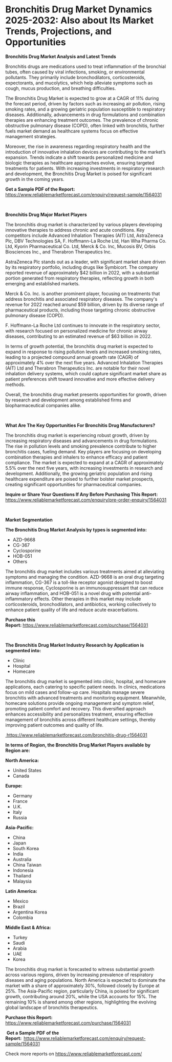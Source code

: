 <p><h1>Bronchitis Drug Market Dynamics 2025-2032: Also about Its Market Trends, Projections, and Opportunities</h1></p><p><strong>Bronchitis Drug Market Analysis and Latest Trends</strong></p>
<p><p>Bronchitis drugs are medications used to treat inflammation of the bronchial tubes, often caused by viral infections, smoking, or environmental pollutants. They primarily include bronchodilators, corticosteroids, expectorants, and mucolytics, which help alleviate symptoms such as cough, mucus production, and breathing difficulties.</p><p>The Bronchitis Drug Market is expected to grow at a CAGR of 11% during the forecast period, driven by factors such as increasing air pollution, rising smoking rates, and a growing geriatric population susceptible to respiratory diseases. Additionally, advancements in drug formulations and combination therapies are enhancing treatment outcomes. The prevalence of chronic obstructive pulmonary disease (COPD), often linked with bronchitis, further fuels market demand as healthcare systems focus on effective management strategies.</p><p>Moreover, the rise in awareness regarding respiratory health and the introduction of innovative inhalation devices are contributing to the market’s expansion. Trends indicate a shift towards personalized medicine and biologic therapies as healthcare approaches evolve, ensuring targeted treatments for patients. With increasing investments in respiratory research and development, the Bronchitis Drug Market is poised for significant growth in the coming years.</p></p>
<p><strong>Get a Sample PDF of the Report:&nbsp;</strong> <a href="https://www.reliablemarketforecast.com/enquiry/request-sample/1564031?utm_campaign=3327&utm_medium=2&utm_source=Github&utm_content=ia&utm_term=08032025&utm_id=bronchitis-drug">https://www.reliablemarketforecast.com/enquiry/request-sample/1564031</a></p>
<p>&nbsp;</p>
<p><strong>Bronchitis Drug Major Market Players</strong></p>
<p><p>The bronchitis drug market is characterized by various players developing innovative therapies to address chronic and acute conditions. Key competitors include Advanced Inhalation Therapies (AIT) Ltd, AstraZeneca Plc, DBV Technologies SA, F. Hoffmann-La Roche Ltd, Han Wha Pharma Co. Ltd, Kyorin Pharmaceutical Co. Ltd, Merck & Co. Inc, Mucosis BV, Orbis Biosciences Inc., and Therabron Therapeutics Inc.</p><p>AstraZeneca Plc stands out as a leader, with significant market share driven by its respiratory portfolio, including drugs like Symbicort. The company reported revenue of approximately $42 billion in 2022, with a substantial portion generated from respiratory therapies, reflecting growth in both emerging and established markets.</p><p>Merck & Co. Inc. is another prominent player, focusing on treatments that address bronchitis and associated respiratory diseases. The company's revenue for 2022 reached around $59 billion, driven by its diverse range of pharmaceutical products, including those targeting chronic obstructive pulmonary disease (COPD).</p><p>F. Hoffmann-La Roche Ltd continues to innovate in the respiratory sector, with research focused on personalized medicine for chronic airway diseases, contributing to an estimated revenue of $63 billion in 2022.</p><p>In terms of growth potential, the bronchitis drug market is expected to expand in response to rising pollution levels and increased smoking rates, leading to a projected compound annual growth rate (CAGR) of approximately 4% over the next five years. Advanced Inhalation Therapies (AIT) Ltd and Therabron Therapeutics Inc. are notable for their novel inhalation delivery systems, which could capture significant market share as patient preferences shift toward innovative and more effective delivery methods.</p><p>Overall, the bronchitis drug market presents opportunities for growth, driven by research and development among established firms and biopharmaceutical companies alike.</p></p>
<p>&nbsp;</p>
<p><strong>What Are The Key Opportunities For Bronchitis Drug Manufacturers?</strong></p>
<p><p>The bronchitis drug market is experiencing robust growth, driven by increasing respiratory diseases and advancements in drug formulations. The rise in pollution levels and smoking prevalence contribute to higher bronchitis cases, fueling demand. Key players are focusing on developing combination therapies and inhalers to enhance efficacy and patient compliance. The market is expected to expand at a CAGR of approximately 5.5% over the next five years, with increasing investments in research and development. Additionally, the growing geriatric population and rising healthcare expenditure are poised to further bolster market prospects, creating significant opportunities for pharmaceutical companies.</p></p>
<p><strong>Inquire or Share Your Questions If Any Before Purchasing This Report:</strong> <a href="https://www.reliablemarketforecast.com/enquiry/pre-order-enquiry/1564031?utm_campaign=3327&utm_medium=2&utm_source=Github&utm_content=ia&utm_term=08032025&utm_id=bronchitis-drug">https://www.reliablemarketforecast.com/enquiry/pre-order-enquiry/1564031</a></p>
<p>&nbsp;</p>
<p><strong>Market Segmentation</strong></p>
<p><strong>The Bronchitis Drug Market Analysis by types is segmented into:</strong></p>
<p><ul><li>AZD-9668</li><li>CG-367</li><li>Cyclosporine</li><li>HOB-051</li><li>Others</li></ul></p>
<p><p>The bronchitis drug market includes various treatments aimed at alleviating symptoms and managing the condition. AZD-9668 is an oral drug targeting inflammation, CG-367 is a toll-like receptor agonist designed to boost immune response, Cyclosporine is an immunosuppressant that can reduce airway inflammation, and HOB-051 is a novel drug with potential anti-inflammatory effects. Other therapies in this market may include corticosteroids, bronchodilators, and antibiotics, working collectively to enhance patient quality of life and reduce acute exacerbations.</p></p>
<p><strong>Purchase this Report:&nbsp;</strong><a href="https://www.reliablemarketforecast.com/purchase/1564031?utm_campaign=3327&utm_medium=2&utm_source=Github&utm_content=ia&utm_term=08032025&utm_id=bronchitis-drug">https://www.reliablemarketforecast.com/purchase/1564031</a></p>
<p>&nbsp;</p>
<p><strong>The Bronchitis Drug Market Industry Research by Application is segmented into:</strong></p>
<p><ul><li>Clinic</li><li>Hospital</li><li>Homecare</li></ul></p>
<p><p>The bronchitis drug market is segmented into clinic, hospital, and homecare applications, each catering to specific patient needs. In clinics, medications focus on mild cases and follow-up care. Hospitals manage severe bronchitis with advanced treatments and monitoring equipment. Meanwhile, homecare solutions provide ongoing management and symptom relief, promoting patient comfort and recovery. This diversified approach enhances accessibility and personalizes treatment, ensuring effective management of bronchitis across different healthcare settings, thereby improving patient outcomes and quality of life.</p></p>
<p><a href="https://www.reliablemarketforecast.com/bronchitis-drug-r1564031?utm_campaign=3327&utm_medium=2&utm_source=Github&utm_content=ia&utm_term=08032025&utm_id=bronchitis-drug">&nbsp;https://www.reliablemarketforecast.com/bronchitis-drug-r1564031</a></p>
<p><strong>In terms of Region, the Bronchitis Drug Market Players available by Region are:</strong></p>
<p>
    <p> <strong> North America: </strong>
        <ul>
            <li>United States</li>
            <li>Canada</li>
        </ul>
        </p> 
    <p> <strong> Europe: </strong>
        <ul>
            <li>Germany</li>
            <li>France</li>
            <li>U.K.</li>
            <li>Italy</li>
            <li>Russia</li>
        </ul>
        </p> 
    <p> <strong> Asia-Pacific: </strong>
        <ul>
            <li>China</li>
            <li>Japan</li>
            <li>South Korea</li>
            <li>India</li>
            <li>Australia</li>
            <li>China Taiwan</li>
            <li>Indonesia</li>
            <li>Thailand</li>
            <li>Malaysia</li>
        </ul>
        </p> 
    <p> <strong> Latin America: </strong>
        <ul>
            <li>Mexico</li>
            <li>Brazil</li>
            <li>Argentina Korea</li>
            <li>Colombia</li>
        </ul>
        </p> 
    <p> <strong> Middle East & Africa: </strong>
        <ul>
            <li>Turkey</li>
            <li>Saudi</li>
            <li>Arabia</li>
            <li>UAE</li>
            <li>Korea</li>
        </ul>
    </p>
    </p>
<p><p>The bronchitis drug market is forecasted to witness substantial growth across various regions, driven by increasing prevalence of respiratory diseases and aging populations. North America is expected to dominate the market with a share of approximately 30%, followed closely by Europe at 25%. The Asia-Pacific region, particularly China, is poised for significant growth, contributing around 20%, while the USA accounts for 15%. The remaining 10% is shared among other regions, highlighting the evolving global landscape of bronchitis therapeutics.</p></p>
<p><strong>Purchase this Report: </strong><a href="https://www.reliablemarketforecast.com/purchase/1564031?utm_campaign=3327&utm_medium=2&utm_source=Github&utm_content=ia&utm_term=08032025&utm_id=bronchitis-drug">https://www.reliablemarketforecast.com/purchase/1564031</a></p>
<p>&nbsp;<strong>Get a Sample PDF of the Report:&nbsp;&nbsp;</strong><a href="https://www.reliablemarketforecast.com/enquiry/request-sample/1564031?utm_campaign=3327&utm_medium=2&utm_source=Github&utm_content=ia&utm_term=08032025&utm_id=bronchitis-drug">https://www.reliablemarketforecast.com/enquiry/request-sample/1564031</a></p>
<p><strong></strong></p>
<p>Check more reports on <a href="https://www.reliablemarketforecast.com/?utm_campaign=3327&utm_medium=2&utm_source=Github&utm_content=ia&utm_term=08032025&utm_id=bronchitis-drug">https://www.reliablemarketforecast.com/</a></p>